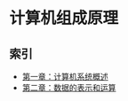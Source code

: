# 计算机组成原理

## 索引

* [第一章：计算机系统概述](./第一章：计算机系统概述/README.md)
* [第二章：数据的表示和运算](./第二章：数据的表示和运算/README.md)